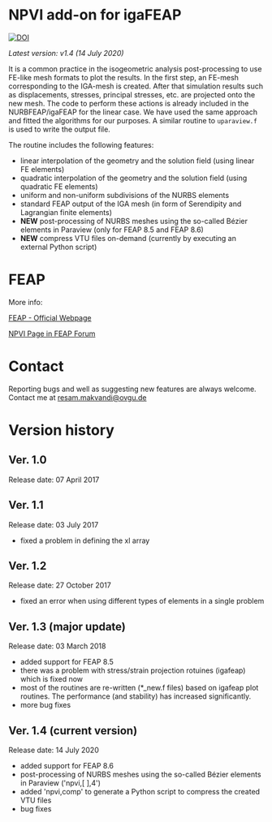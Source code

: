 
# NPVI add-on for igaFEAP
[![DOI](https://zenodo.org/badge/279654786.svg)](https://zenodo.org/badge/latestdoi/279654786)

*Latest version: v1.4 (14 July 2020)*

It is a common practice in the isogeometric analysis post-processing to use FE-like mesh formats to plot the results. In the first step, an FE-mesh corresponding to the IGA-mesh is created. After that simulation results such as displacements, stresses, principal stresses, etc. are projected onto the new mesh. The code to perform these actions is already included in the NURBFEAP/igaFEAP for the linear case. We have used the same approach and fitted the algorithms for our purposes. A similar routine to `uparaview.f` is used to write the output file.

The routine includes the following features:
- linear interpolation of the geometry and the solution field (using linear FE elements)
- quadratic interpolation of the geometry and the solution field (using quadratic FE elements)
- uniform and non-uniform subdivisions of the NURBS elements
- standard FEAP output of the IGA mesh (in form of Serendipity and Lagrangian finite elements)
- **NEW** post-processing of NURBS meshes using the so-called Bézier elements in Paraview (only for FEAP 8.5 and FEAP 8.6)
- **NEW** compress VTU files on-demand (currently by executing an external Python script)

# FEAP
More info:

[FEAP - Official Webpage](http://projects.ce.berkeley.edu/feap/)

[NPVI Page in FEAP Forum](http://feap.berkeley.edu/forum/index.php?topic=1542.0)

# Contact
Reporting bugs and well as suggesting new features are always welcome. Contact me at resam.makvandi@ovgu.de

# Version history
## Ver. 1.0
Release date: 07 April 2017
## Ver. 1.1
Release date: 03 July 2017
- fixed a problem in defining the xl array 
## Ver. 1.2
Release date: 27 October 2017
- fixed an error when using different types of elements in a single problem
## Ver. 1.3 (major update)
Release date: 03 March 2018
- added support for FEAP 8.5
- there was a problem with stress/strain projection rotuines (igafeap) which is fixed now
- most of the routines are re-written (*_new.f files) based on igafeap plot routines. The performance (and stability) has increased significantly.
- more bug fixes
## Ver. 1.4 (current version)
Release date: 14 July 2020
- added support for FEAP 8.6
- post-processing of NURBS meshes using the so-called Bézier elements in Paraview ('npvi,[ ],4')
- added 'npvi,comp' to generate a Python script to compress the created VTU files
- bug fixes
